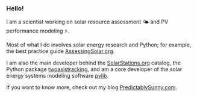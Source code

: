 ### Hello!

I am a scientist working on solar resource assessment :sun_behind_small_cloud: and PV performance modeling :zap:.

Most of what I do involves solar energy research and Python; for example, the best practice guide [AssessingSolar.org](https://assessingsolar.org).

I am also the main developer behind the [SolarStations.org](https://solarstations.org) catalog, the Python package [twoaxistracking](https://twoaxistracking.readthedocs.io/), and am a core developer of the solar energy systems modeling software [pvlib](http://pvlib-python.readthedocs.io).

If you want to know more, check out my blog [PredictablySunny.com](https://predictablysunny.com).
